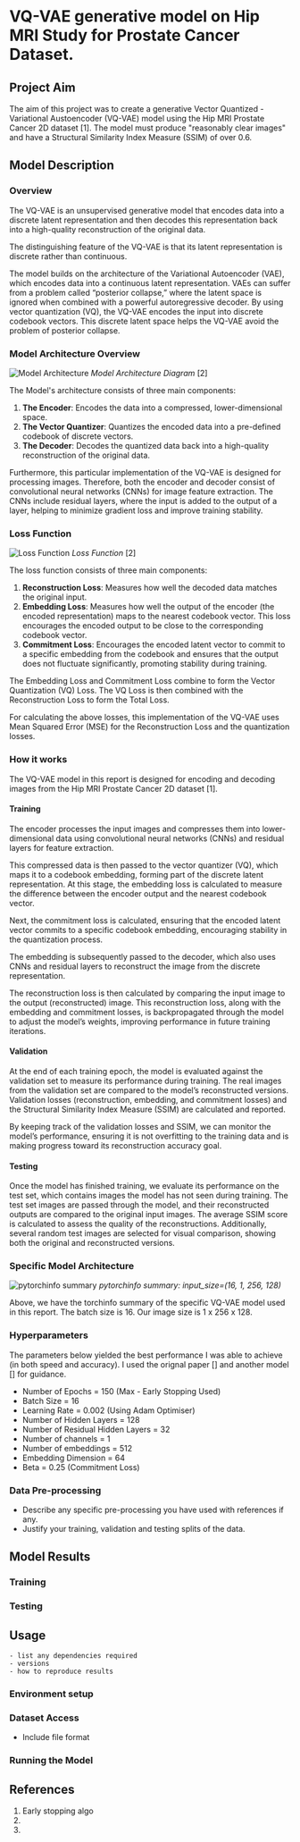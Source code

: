 # VQ-VAE generative model on Hip MRI Study for Prostate Cancer Dataset.

## Project Aim
The aim of this project was to create a generative Vector Quantized - Variational Austoencoder (VQ-VAE) model using the Hip MRI Prostate Cancer 2D dataset [1]. The model must produce "reasonably clear images" and have a Structural Similarity Index Measure (SSIM) of over 0.6.

## Model Description

### Overview
The VQ-VAE is an unsupervised generative model that encodes data into a discrete latent representation and then decodes this representation back into a high-quality reconstruction of the original data.

The distinguishing feature of the VQ-VAE is that its latent representation is discrete rather than continuous.

The model builds on the architecture of the Variational Autoencoder (VAE), which encodes data into a continuous latent representation. VAEs can suffer from a problem called “posterior collapse,” where the latent space is ignored when combined with a powerful autoregressive decoder. By using vector quantization (VQ), the VQ-VAE encodes the input into discrete codebook vectors. This discrete latent space helps the VQ-VAE avoid the problem of posterior collapse.

### Model Architecture Overview
![Model Architecture](report_images/VQ-VAE_model_architecture_diagram.png)
*Model Architecture Diagram* [2]

The Model's architecture consists of three main components:

1. **The Encoder**: Encodes the data into a compressed, lower-dimensional space.
2. **The Vector Quantizer**: Quantizes the encoded data into a pre-defined codebook of discrete vectors.
3. **The Decoder**: Decodes the quantized data back into a high-quality reconstruction of the original data.

Furthermore, this particular implementation of the VQ-VAE is designed for processing images. Therefore, both the encoder and decoder consist of convolutional neural networks (CNNs) for image feature extraction. The CNNs include residual layers, where the input is added to the output of a layer, helping to minimize gradient loss and improve training stability.

### Loss Function
![Loss Function](report_images/loss_function.png) 
*Loss Function* [2]

The loss function consists of three main components:

1. **Reconstruction Loss**: Measures how well the decoded data matches the original input.
2. **Embedding Loss**: Measures how well the output of the encoder (the encoded representation) maps to the nearest codebook vector. This loss encourages the encoded output to be close to the corresponding codebook vector.
3. **Commitment Loss**: Encourages the encoded latent vector to commit to a specific embedding from the codebook and ensures that the output does not fluctuate significantly, promoting stability during training.

The Embedding Loss and Commitment Loss combine to form the Vector Quantization (VQ) Loss. The VQ Loss is then combined with the Reconstruction Loss to form the Total Loss.

For calculating the above losses, this implementation of the VQ-VAE uses Mean Squared Error (MSE) for the Reconstruction Loss and the quantization losses. 

### How it works

The VQ-VAE model in this report is designed for encoding and decoding images from the Hip MRI Prostate Cancer 2D dataset [1].

#### Training

The encoder processes the input images and compresses them into lower-dimensional data using convolutional neural networks (CNNs) and residual layers for feature extraction.

This compressed data is then passed to the vector quantizer (VQ), which maps it to a codebook embedding, forming part of the discrete latent representation. At this stage, the embedding loss is calculated to measure the difference between the encoder output and the nearest codebook vector.

Next, the commitment loss is calculated, ensuring that the encoded latent vector commits to a specific codebook embedding, encouraging stability in the quantization process.

The embedding is subsequently passed to the decoder, which also uses CNNs and residual layers to reconstruct the image from the discrete representation.

The reconstruction loss is then calculated by comparing the input image to the output (reconstructed) image. This reconstruction loss, along with the embedding and commitment losses, is backpropagated through the model to adjust the model’s weights, improving performance in future training iterations.

#### Validation 

At the end of each training epoch, the model is evaluated against the validation set to measure its performance during training. The real images from the validation set are compared to the model’s reconstructed versions. Validation losses (reconstruction, embedding, and commitment losses) and the Structural Similarity Index Measure (SSIM) are calculated and reported.

By keeping track of the validation losses and SSIM, we can monitor the model’s performance, ensuring it is not overfitting to the training data and is making progress toward its reconstruction accuracy goal.

#### Testing

Once the model has finished training, we evaluate its performance on the test set, which contains images the model has not seen during training. The test set images are passed through the model, and their reconstructed outputs are compared to the original input images. The average SSIM score is calculated to assess the quality of the reconstructions. Additionally, several random test images are selected for visual comparison, showing both the original and reconstructed versions.

### Specific Model Architecture
![pytorchinfo summary](report_images/pytorchinfo.png)
*pytorchinfo summary: input_size=(16, 1, 256, 128)*

Above, we have the torchinfo summary of the specific VQ-VAE model used in this report. The batch size is 16. Our image size is 1 x 256 x 128. 

### Hyperparameters

The parameters below yielded the best performance I was able to achieve (in both speed and accuracy). I used the orignal paper [] and another model [] for guidance. 

- Number of Epochs = 150 (Max - Early Stopping Used)
- Batch Size = 16
- Learning Rate = 0.002 (Using Adam Optimiser)
- Number of Hidden Layers = 128
- Number of Residual Hidden Layers = 32
- Number of channels = 1
- Number of embeddings = 512
- Embedding Dimension = 64
- Beta = 0.25 (Commitment Loss)

### Data Pre-processing
- Describe any specific pre-processing you have used with references if any.
- Justify your training, validation and testing splits of the data.


## Model Results

### Training

### Testing

## Usage
    - list any dependencies required
    - versions
    - how to reproduce results

### Environment setup

### Dataset Access
- Include file format

### Running the Model



## References

1. Early stopping algo
2.
3.










